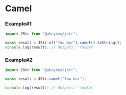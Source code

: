 # Camel

### Example#1

```javascript
import JStr from "@akcybex/jstr";

const result = JStr.of("foo_bar").camel().toString();
console.log(result); // Outputs: 'fooBar'
```

### Example#2

```javascript
import JStr from "@akcybex/jstr";

const result = JStr.camel("foo bar");

console.log(result); // Outputs: 'fooBar'
```
